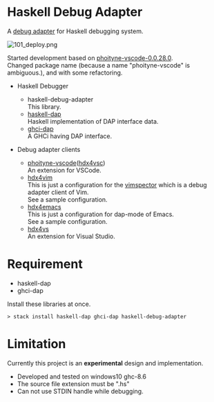 
# Haskell Debug Adapter

A [debug adapter](https://microsoft.github.io/debug-adapter-protocol/) for Haskell debugging system.

![101_deploy.png](https://raw.githubusercontent.com/phoityne/haskell-debug-adapter/master/docs/design/101_deploy.png)

Started development based on [phoityne-vscode-0.0.28.0](https://hackage.haskell.org/package/phoityne-vscode).  
Changed package name (because a name "phoityne-vscode" is ambiguous.), and with some refactoring.

* Haskell Debugger
  * haskell-debug-adapter  
    This library.
  * [haskell-dap](https://github.com/phoityne/haskell-dap)  
    Haskell implementation of DAP interface data.
  * [ghci-dap](https://github.com/phoityne/ghci-dap)  
    A GHCi having DAP interface.

* Debug adapter clients
  * [phoityne-vscode](https://marketplace.visualstudio.com/items?itemName=phoityne.phoityne-vscode)([hdx4vsc](https://github.com/phoityne/hdx4vsc))  
    An extension for VSCode.
  * [hdx4vim](https://github.com/phoityne/hdx4vim)  
    This is just a configuration for the [vimspector](https://github.com/puremourning/vimspector) which is a debug adapter client of Vim.   
  See a sample configuration.
  * [hdx4emacs](https://github.com/phoityne/hdx4emacs)  
    This is just a configuration for dap-mode of Emacs.  
    See a sample configuration.
  * [hdx4vs](https://github.com/phoityne/hdx4vs)  
    An extension for Visual Studio.

# Requirement
  - haskell-dap
  - ghci-dap

Install these libraries at once.

```
> stack install haskell-dap ghci-dap haskell-debug-adapter
```


# Limitation
Currently this project is an __experimental__ design and implementation.

* Developed and tested on windows10 ghc-8.6
* The source file extension must be ".hs"
* Can not use STDIN handle while debugging. 


